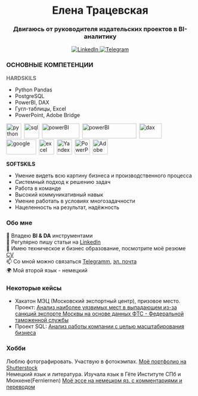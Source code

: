 <div id="header" align="center">
	<h1>Елена Трацевская</h1>
	<h3>Двигаюсь от руководителя издательских проектов в BI-аналитику</h3>
</div>

<div id="socials" align="center">
	<a href="https://www.linkedin.com/in/elena-tr-a0bb3342/recent-activity/shares/">
		<img src="https://img.shields.io/badge/LinkedIn-blue?style=for-the-badge&logo=linkedin&logoColor=white" alt="LinkedIn"/>
	<a href="https://www.t.me/rubachkaVcvetochek">
		<img src="https://img.shields.io/badge/Telegram-blue?style=for-the-badge&logo=telegram&logoColor=white" alt="Telegram"/>
	</a>
</div>

### ОСНОВНЫЕ КОМПЕТЕНЦИИ

<span style="color:#696969">**HARDSKILS**</span>
- Python Pandas
- PostgreSQL
- PowerBI, DAX
- Гугл-таблицы, Excel
- PowerPoint, Adobe Bridge

<img src="https://s3.dualstack.us-east-2.amazonaws.com/pythondotorg-assets/media/files/python-logo-only.svg" title="python" width="40" height="40"/>&nbsp;
<img src="https://cdn.jsdelivr.net/gh/devicons/devicon/icons/postgresql/postgresql-original.svg" title="sql" width="40" height="40"/>&nbsp;
<img src="https://magoarea.com/wp-content/uploads/2019/05/power-bi-microsoft-seeklogo.png" title="powerBI" width="100" height="40"/>&nbsp;
<img src="https://maps-for-excel.com/wp-content/uploads/2017/03/power-bi-animated-800x250.gif" title="powerBI" width="145" height="40"/>&nbsp;
<img src="https://banner2.cleanpng.com/20180629/eiq/kisspng-power-bi-data-analysis-expressions-power-pivot-bus-delimiter-5b36b79846c355.7557055115303126002899.jpg" title="dax" width="60" height="40"/>&nbsp;
<img src="https://pvtest.ru/wp-content/uploads/8/c/5/8c5c3e565fdff8cc07b3e5885c5ce9b2.jpeg" title="google" width="80" height="40"/>&nbsp;
<img src="https://w7.pngwing.com/pngs/619/922/png-transparent-microsoft-excel-illustration-microsoft-excel-microsoft-office-macos-excel-rectangle-logo-microsoft.png" title="excel" width="40" height="40"/>&nbsp;
<img src="https://336118.selcdn.ru/Gutsy-Culebra/products/Yandex-DataLens-Logo.png" title="Yandex-DataLens" width="40" height="40"/>&nbsp;
<img src="https://upload.wikimedia.org/wikipedia/commons/3/3b/Microsoft_PowerPoint_Logo.png" title="PowerPoint" width="40" height="40"/>&nbsp;
<img src="https://getintopc.com/wp-content/uploads/2021/11/Adobe-Bridge-2022-Free-Download-GetintoPC.com_.jpg" title="Adobe Bridge" width="40" height="40"/>&nbsp;

**SOFTSKILS**
- Умение видеть всю картину бизнеса и производственного процесса
- Системный подход к решению задач
- Работа в команде
- Высокий коммуникативный навык
- Умение работать в условиях многозадачности
- Нацеленность на результат, надёжность

### Обо мне<br>
🌱 Владею **BI & DA** инструментами<br>
📝 Регулярно пишу статьи на [LinkedIn](https://www.linkedin.com/in/elena-tr-a0bb3342/recent-activity/shares/)<br>
📄 Имею техническое и бизнес образование, посмотрите моё резюме [CV](https://disk.yandex.ru/d/-p8-Ig4jkJhHmA)<br>
📫 Со мной можно связаться [Telegramm](https://www.t.me/elena_trr), [эл. почта](mailto:elena-ne@list.ru)<br>
🌍 Мой второй язык - немецкий<br>

### Некоторые кейсы
- Хакатон МЭЦ (Московский экспортный центр), призовое место.<br>Проект:
[Анализ наиболее уязвимых мест в выпадающем из-за санкций экспорте Москвы на основе данных ФТС - Федеральной таможенной службы](https://docs.google.com/spreadsheets/d/15KC6h2NDxStrkNJAvQLOxy9itxK1qdTNCzO5R8ywO1Y/edit#gid=1492720701)
- Проект SQL: [Анализ работы компании с целью масштабирования бизнеса](https://docs.google.com/document/d/1Ix89fG4nWibCJfOFcJwpOQcSqrW2ntnRdz_qAmhKg9I/edit#)

### Хобби<br>
Люблю фотографировать. Участвую в фотокэмпах. [Моё портфолио на Shutterstock](https://www.shutterstock.com/ru/g/Elena_Tr/sets)<br>
Немецкий язык и литература. Изучала язык в Гёте Институте СПб и Мюнхене(Fernlernen) [Моё эссе на немецком яз. с комментариями и переводом](https://hhhhhhhhl.livejournal.com/50163.html)<br>

